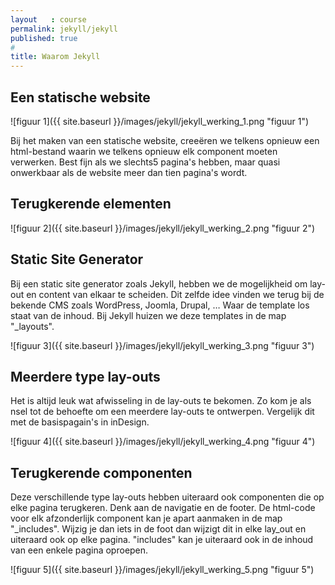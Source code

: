 ```yaml
---
layout   : course
permalink: jekyll/jekyll
published: true
#
title: Waarom Jekyll
---
```


## Een statische website

![figuur 1]({{ site.baseurl }}/images/jekyll/jekyll_werking_1.png "figuur 1")

Bij het maken van een statische website, creeëren we telkens opnieuw een html-bestand waarin we telkens opnieuw elk component moeten verwerken. Best fijn als we slechts5 pagina's hebben, maar quasi onwerkbaar als de website meer dan tien pagina's wordt.

## Terugkerende elementen

![figuur 2]({{ site.baseurl }}/images/jekyll/jekyll_werking_2.png "figuur 2")

## Static Site Generator

Bij een static site generator zoals Jekyll, hebben we de mogelijkheid om lay-out en content van elkaar te scheiden. Dit zelfde idee vinden we terug bij de bekende CMS zoals WordPress, Joomla, Drupal, … Waar de template los staat van de inhoud.
Bij Jekyll huizen we deze templates in de map "_layouts".

![figuur 3]({{ site.baseurl }}/images/jekyll/jekyll_werking_3.png "figuur 3")

## Meerdere type lay-outs

Het is altijd leuk wat afwisseling in de lay-outs te bekomen. Zo kom je als nsel tot de behoefte om een meerdere lay-outs te ontwerpen. Vergelijk dit met de basispagain's in inDesign.

![figuur 4]({{ site.baseurl }}/images/jekyll/jekyll_werking_4.png "figuur 4")

## Terugkerende componenten

Deze verschillende type lay-outs hebben uiteraard ook componenten die op elke pagina terugkeren. Denk aan de navigatie en de footer. De html-code voor elk  afzonderlijk component kan je apart aanmaken in de map "_includes". Wijzig je dan iets in de foot dan wijzigt dit in elke lay_out en uiteraard ook op elke pagina.
"includes" kan je uiteraard ook in de inhoud van een enkele pagina oproepen.

![figuur 5]({{ site.baseurl }}/images/jekyll/jekyll_werking_5.png "figuur 5")
